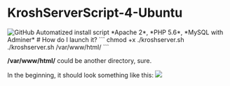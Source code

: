 # KroshServerScript-4-Ubuntu
<img alt="GitHub" src="https://img.shields.io/github/license/kroshmorkovkin/KroshServerScript-4-Ubuntu?style=plastic">
Automatized install script *Apache 2*, *PHP 5.6*, *MySQL with Adminer*
# How do I launch it?
```
chmod +x ./kroshserver.sh
./kroshserver.sh /var/www/html/
```

**/var/www/html/** could be another directory, sure.

In the beginning, it should look something like this:
[![](https://diicorp95.vercel.app/term-sheet-1626336686392.svg)](https://github.com/kroshmorkovkin/kroshserver.sh)
